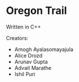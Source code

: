 # Oregon Trail
Written in C++

Creators:
- Amogh Ayalasomayajula
- Alice Drozd
- Arunav Gupta
- Advait Marathe
- Ishil Puri